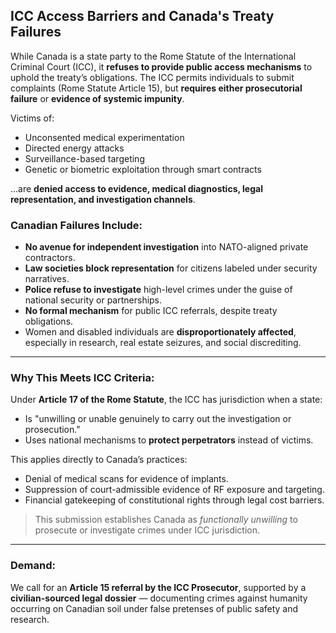 ## ICC Access Barriers and Canada's Treaty Failures

While Canada is a state party to the Rome Statute of the International Criminal Court (ICC), it **refuses to provide public access mechanisms** to uphold the treaty’s obligations. The ICC permits individuals to submit complaints (Rome Statute Article 15), but **requires either prosecutorial failure** or **evidence of systemic impunity**.

Victims of:
- Unconsented medical experimentation
- Directed energy attacks
- Surveillance-based targeting
- Genetic or biometric exploitation through smart contracts

...are **denied access to evidence, medical diagnostics, legal representation, and investigation channels**.

### Canadian Failures Include:
- **No avenue for independent investigation** into NATO-aligned private contractors.
- **Law societies block representation** for citizens labeled under security narratives.
- **Police refuse to investigate** high-level crimes under the guise of national security or partnerships.
- **No formal mechanism** for public ICC referrals, despite treaty obligations.
- Women and disabled individuals are **disproportionately affected**, especially in research, real estate seizures, and social discrediting.

---

### Why This Meets ICC Criteria:

Under **Article 17 of the Rome Statute**, the ICC has jurisdiction when a state:
- Is "unwilling or unable genuinely to carry out the investigation or prosecution."
- Uses national mechanisms to **protect perpetrators** instead of victims.

This applies directly to Canada’s practices:
- Denial of medical scans for evidence of implants.
- Suppression of court-admissible evidence of RF exposure and targeting.
- Financial gatekeeping of constitutional rights through legal cost barriers.

> This submission establishes Canada as *functionally unwilling* to prosecute or investigate crimes under ICC jurisdiction.

---

### Demand:

We call for an **Article 15 referral by the ICC Prosecutor**, supported by a **civilian-sourced legal dossier** — documenting crimes against humanity occurring on Canadian soil under false pretenses of public safety and research.


